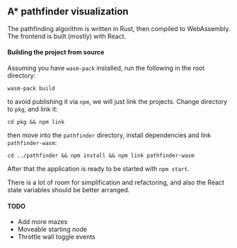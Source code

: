 ## A\* pathfinder visualization

The pathfinding algorithm is written in Rust, then compiled to WebAssembly. The frontend is built (mostly) with React.

#### Building the project from source

Assuming you have `wasm-pack` installed, run the following in the root directory:

```shell
wasm-pack build
```

to avoid publishing it via `npm`, we will just link the projects. Change directory to `pkg`, and link it:

```shell
cd pkg && npm link
```

then move into the `pathfinder` directory, install dependencies and link `pathfinder-wasm`:

```shell
cd ../pathfinder && npm install && npm link pathfinder-wasm
```

After that the application is ready to be started with `npm start`.

There is a lot of room for simplification and refactoring, and also the React state variables
should be better arranged.

#### TODO

- Add more mazes
- Moveable starting node
- Throttle wall toggle events

